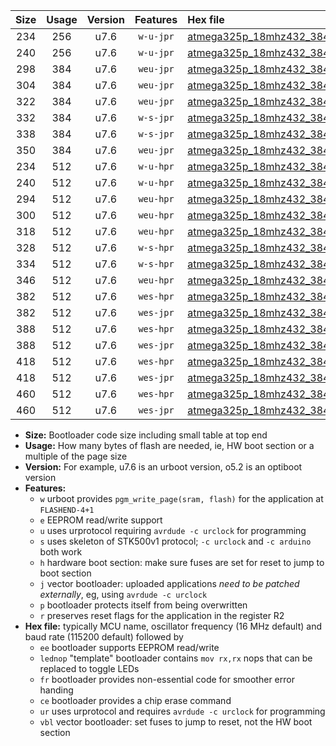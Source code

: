 |Size|Usage|Version|Features|Hex file|
|:-:|:-:|:-:|:-:|:--|
|234|256|u7.6|`w-u-jpr`|[atmega325p_18mhz432_38400bps_ur_vbl.hex](https://raw.githubusercontent.com/stefanrueger/urboot/main/bootloaders/atmega325p/fcpu_18mhz432/38400_bps/atmega325p_18mhz432_38400bps_ur_vbl.hex)|
|240|256|u7.6|`w-u-jpr`|[atmega325p_18mhz432_38400bps_lednop_ur_vbl.hex](https://raw.githubusercontent.com/stefanrueger/urboot/main/bootloaders/atmega325p/fcpu_18mhz432/38400_bps/atmega325p_18mhz432_38400bps_lednop_ur_vbl.hex)|
|298|384|u7.6|`weu-jpr`|[atmega325p_18mhz432_38400bps_ee_ur_vbl.hex](https://raw.githubusercontent.com/stefanrueger/urboot/main/bootloaders/atmega325p/fcpu_18mhz432/38400_bps/atmega325p_18mhz432_38400bps_ee_ur_vbl.hex)|
|304|384|u7.6|`weu-jpr`|[atmega325p_18mhz432_38400bps_ee_lednop_ur_vbl.hex](https://raw.githubusercontent.com/stefanrueger/urboot/main/bootloaders/atmega325p/fcpu_18mhz432/38400_bps/atmega325p_18mhz432_38400bps_ee_lednop_ur_vbl.hex)|
|322|384|u7.6|`weu-jpr`|[atmega325p_18mhz432_38400bps_ee_lednop_fr_ur_vbl.hex](https://raw.githubusercontent.com/stefanrueger/urboot/main/bootloaders/atmega325p/fcpu_18mhz432/38400_bps/atmega325p_18mhz432_38400bps_ee_lednop_fr_ur_vbl.hex)|
|332|384|u7.6|`w-s-jpr`|[atmega325p_18mhz432_38400bps_vbl.hex](https://raw.githubusercontent.com/stefanrueger/urboot/main/bootloaders/atmega325p/fcpu_18mhz432/38400_bps/atmega325p_18mhz432_38400bps_vbl.hex)|
|338|384|u7.6|`w-s-jpr`|[atmega325p_18mhz432_38400bps_lednop_vbl.hex](https://raw.githubusercontent.com/stefanrueger/urboot/main/bootloaders/atmega325p/fcpu_18mhz432/38400_bps/atmega325p_18mhz432_38400bps_lednop_vbl.hex)|
|350|384|u7.6|`weu-jpr`|[atmega325p_18mhz432_38400bps_ee_lednop_fr_ce_ur_vbl.hex](https://raw.githubusercontent.com/stefanrueger/urboot/main/bootloaders/atmega325p/fcpu_18mhz432/38400_bps/atmega325p_18mhz432_38400bps_ee_lednop_fr_ce_ur_vbl.hex)|
|234|512|u7.6|`w-u-hpr`|[atmega325p_18mhz432_38400bps_ur.hex](https://raw.githubusercontent.com/stefanrueger/urboot/main/bootloaders/atmega325p/fcpu_18mhz432/38400_bps/atmega325p_18mhz432_38400bps_ur.hex)|
|240|512|u7.6|`w-u-hpr`|[atmega325p_18mhz432_38400bps_lednop_ur.hex](https://raw.githubusercontent.com/stefanrueger/urboot/main/bootloaders/atmega325p/fcpu_18mhz432/38400_bps/atmega325p_18mhz432_38400bps_lednop_ur.hex)|
|294|512|u7.6|`weu-hpr`|[atmega325p_18mhz432_38400bps_ee_ur.hex](https://raw.githubusercontent.com/stefanrueger/urboot/main/bootloaders/atmega325p/fcpu_18mhz432/38400_bps/atmega325p_18mhz432_38400bps_ee_ur.hex)|
|300|512|u7.6|`weu-hpr`|[atmega325p_18mhz432_38400bps_ee_lednop_ur.hex](https://raw.githubusercontent.com/stefanrueger/urboot/main/bootloaders/atmega325p/fcpu_18mhz432/38400_bps/atmega325p_18mhz432_38400bps_ee_lednop_ur.hex)|
|318|512|u7.6|`weu-hpr`|[atmega325p_18mhz432_38400bps_ee_lednop_fr_ur.hex](https://raw.githubusercontent.com/stefanrueger/urboot/main/bootloaders/atmega325p/fcpu_18mhz432/38400_bps/atmega325p_18mhz432_38400bps_ee_lednop_fr_ur.hex)|
|328|512|u7.6|`w-s-hpr`|[atmega325p_18mhz432_38400bps.hex](https://raw.githubusercontent.com/stefanrueger/urboot/main/bootloaders/atmega325p/fcpu_18mhz432/38400_bps/atmega325p_18mhz432_38400bps.hex)|
|334|512|u7.6|`w-s-hpr`|[atmega325p_18mhz432_38400bps_lednop.hex](https://raw.githubusercontent.com/stefanrueger/urboot/main/bootloaders/atmega325p/fcpu_18mhz432/38400_bps/atmega325p_18mhz432_38400bps_lednop.hex)|
|346|512|u7.6|`weu-hpr`|[atmega325p_18mhz432_38400bps_ee_lednop_fr_ce_ur.hex](https://raw.githubusercontent.com/stefanrueger/urboot/main/bootloaders/atmega325p/fcpu_18mhz432/38400_bps/atmega325p_18mhz432_38400bps_ee_lednop_fr_ce_ur.hex)|
|382|512|u7.6|`wes-hpr`|[atmega325p_18mhz432_38400bps_ee.hex](https://raw.githubusercontent.com/stefanrueger/urboot/main/bootloaders/atmega325p/fcpu_18mhz432/38400_bps/atmega325p_18mhz432_38400bps_ee.hex)|
|382|512|u7.6|`wes-jpr`|[atmega325p_18mhz432_38400bps_ee_vbl.hex](https://raw.githubusercontent.com/stefanrueger/urboot/main/bootloaders/atmega325p/fcpu_18mhz432/38400_bps/atmega325p_18mhz432_38400bps_ee_vbl.hex)|
|388|512|u7.6|`wes-hpr`|[atmega325p_18mhz432_38400bps_ee_lednop.hex](https://raw.githubusercontent.com/stefanrueger/urboot/main/bootloaders/atmega325p/fcpu_18mhz432/38400_bps/atmega325p_18mhz432_38400bps_ee_lednop.hex)|
|388|512|u7.6|`wes-jpr`|[atmega325p_18mhz432_38400bps_ee_lednop_vbl.hex](https://raw.githubusercontent.com/stefanrueger/urboot/main/bootloaders/atmega325p/fcpu_18mhz432/38400_bps/atmega325p_18mhz432_38400bps_ee_lednop_vbl.hex)|
|418|512|u7.6|`wes-hpr`|[atmega325p_18mhz432_38400bps_ee_lednop_fr.hex](https://raw.githubusercontent.com/stefanrueger/urboot/main/bootloaders/atmega325p/fcpu_18mhz432/38400_bps/atmega325p_18mhz432_38400bps_ee_lednop_fr.hex)|
|418|512|u7.6|`wes-jpr`|[atmega325p_18mhz432_38400bps_ee_lednop_fr_vbl.hex](https://raw.githubusercontent.com/stefanrueger/urboot/main/bootloaders/atmega325p/fcpu_18mhz432/38400_bps/atmega325p_18mhz432_38400bps_ee_lednop_fr_vbl.hex)|
|460|512|u7.6|`wes-hpr`|[atmega325p_18mhz432_38400bps_ee_lednop_fr_ce.hex](https://raw.githubusercontent.com/stefanrueger/urboot/main/bootloaders/atmega325p/fcpu_18mhz432/38400_bps/atmega325p_18mhz432_38400bps_ee_lednop_fr_ce.hex)|
|460|512|u7.6|`wes-jpr`|[atmega325p_18mhz432_38400bps_ee_lednop_fr_ce_vbl.hex](https://raw.githubusercontent.com/stefanrueger/urboot/main/bootloaders/atmega325p/fcpu_18mhz432/38400_bps/atmega325p_18mhz432_38400bps_ee_lednop_fr_ce_vbl.hex)|

- **Size:** Bootloader code size including small table at top end
- **Usage:** How many bytes of flash are needed, ie, HW boot section or a multiple of the page size
- **Version:** For example, u7.6 is an urboot version, o5.2 is an optiboot version
- **Features:**
  + `w` urboot provides `pgm_write_page(sram, flash)` for the application at `FLASHEND-4+1`
  + `e` EEPROM read/write support
  + `u` uses urprotocol requiring `avrdude -c urclock` for programming
  + `s` uses skeleton of STK500v1 protocol; `-c urclock` and `-c arduino` both work
  + `h` hardware boot section: make sure fuses are set for reset to jump to boot section
  + `j` vector bootloader: uploaded applications *need to be patched externally*, eg, using `avrdude -c urclock`
  + `p` bootloader protects itself from being overwritten
  + `r` preserves reset flags for the application in the register R2
- **Hex file:** typically MCU name, oscillator frequency (16 MHz default) and baud rate (115200 default) followed by
  + `ee` bootloader supports EEPROM read/write
  + `lednop` "template" bootloader contains `mov rx,rx` nops that can be replaced to toggle LEDs
  + `fr` bootloader provides non-essential code for smoother error handing
  + `ce` bootloader provides a chip erase command
  + `ur` uses urprotocol and requires `avrdude -c urclock` for programming
  + `vbl` vector bootloader: set fuses to jump to reset, not the HW boot section

